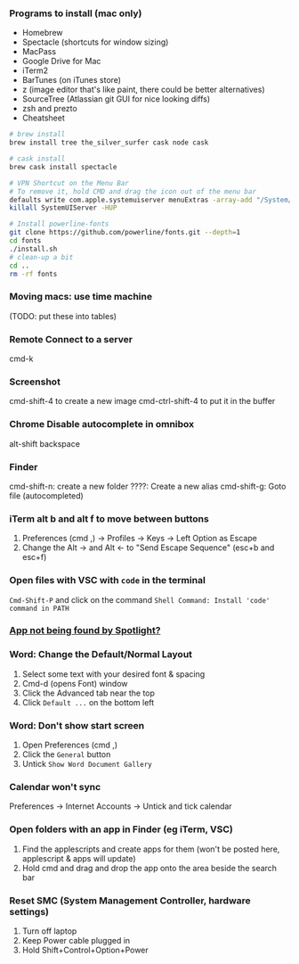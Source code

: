 ### Programs to install (mac only)
- Homebrew
- Spectacle (shortcuts for window sizing)
- MacPass
- Google Drive for Mac
- iTerm2
- BarTunes (on iTunes store)
- z (image editor that's like paint, there could be better alternatives)
- SourceTree (Atlassian git GUI for nice looking diffs)
- zsh and prezto
- Cheatsheet

```bash
# brew install
brew install tree the_silver_surfer cask node cask

# cask install
brew cask install spectacle

# VPN Shortcut on the Menu Bar
# To remove it, hold CMD and drag the icon out of the menu bar
defaults write com.apple.systemuiserver menuExtras -array-add "/System/Library/CoreServices/Menu Extras/vpn.menu"
killall SystemUIServer -HUP

# Install powerline-fonts
git clone https://github.com/powerline/fonts.git --depth=1
cd fonts
./install.sh
# clean-up a bit
cd ..
rm -rf fonts
```

### Moving macs: use time machine


(TODO: put these into tables)
### Remote Connect to a server
cmd-k

### Screenshot
cmd-shift-4 to create a new image
cmd-ctrl-shift-4 to put it in the buffer

### Chrome Disable autocomplete in omnibox
alt-shift backspace

### Finder
cmd-shift-n: create a new folder
????: Create a new alias
cmd-shift-g: Goto file (autocompleted)

### iTerm alt b and alt f to move between buttons
1. Preferences (cmd ,) -> Profiles -> Keys -> Left Option as Escape
2. Change the Alt -> and Alt <- to "Send Escape Sequence" (esc+b and esc+f)

### Open files with VSC with `code` in the terminal
`Cmd-Shift-P` and click on the command `Shell Command: Install 'code' command in PATH`

### [App not being found by Spotlight?](https://apple.stackexchange.com/questions/236741/single-application-not-showing-up-in-spotlight)

### Word: Change the Default/Normal Layout
1. Select some text with your desired font & spacing 
2. Cmd-d (opens Font) window
3. Click the Advanced tab near the top
4. Click `Default ...` on the bottom left

### Word: Don't show start screen
1. Open Preferences (cmd ,)
2. Click the `General` button
3. Untick `Show Word Document Gallery`

### Calendar won't sync
Preferences -> Internet Accounts -> Untick and tick calendar

### Open folders with an app in Finder (eg iTerm, VSC)
1. Find the applescripts and create apps for them (won't be posted here, applescript & apps will update)
2. Hold cmd and drag and drop the app onto the area beside the search bar

### Reset SMC (System Management Controller, hardware settings)
1. Turn off laptop
2. Keep Power cable plugged in
3. Hold Shift+Control+Option+Power
